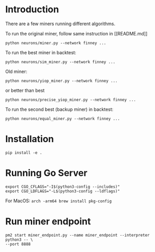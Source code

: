 # Introduction

There are a few miners running different algorithms.

To run the original miner, follow same instruction in [[README.md]]
```
python neurons/miner.py --network finney ...
```

To run the best miner in backtest:
```
python neurons/sim_miner.py --network finney ...
```

Old miner:
```
python neurons/yiop_miner.py --network finney ...
```
or better than best
```
python neurons/precise_yiop_miner.py --network finney ...
```

To run the second best (backup miner) in backtest:
```
python neurons/equal_miner.py --network finney ...
```

# Installation

```
pip install -e .
```

# Running Go Server

```
export CGO_CFLAGS="-I$(python3-config --includes)"
export CGO_LDFLAGS="-L$(python3-config --ldflags)"
```

For MacOS: `arch -arm64 brew install pkg-config`

# Run miner endpoint
```
pm2 start miner_endpoint.py --name miner_endpoint --interpreter python3 -- \
--port 8888
```
